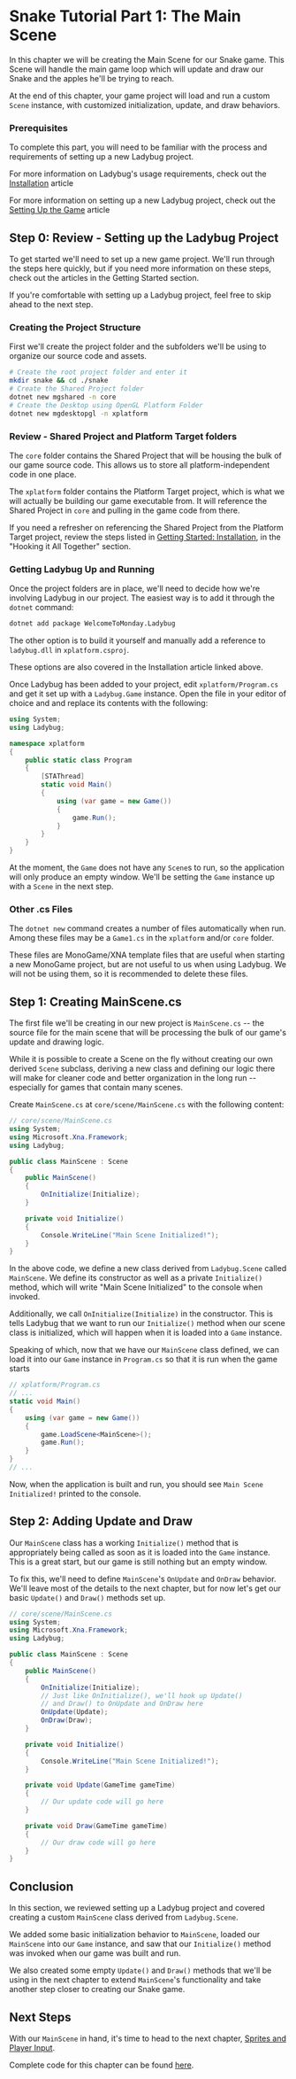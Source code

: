 # Snake Tutorial Part 1: The Main Scene
In this chapter we will be creating the Main Scene for our Snake game. This Scene will handle the main game loop which will update and draw our Snake and the apples he'll be trying to reach.

At the end of this chapter, your game project will load and run a custom `Scene` instance, with customized initialization, update, and draw behaviors.

### Prerequisites
To complete this part, you will need to be familiar with the process and requirements of setting up a new Ladybug project.

For more information on Ladybug's usage requirements, check out the [Installation](/ladybug/articles/getting-started/installation.html) article

For more information on setting up a new Ladybug project, check out the
[Setting Up the Game](/ladybug/articles/getting-started/setting-up-the-game.html) article

## Step 0: Review - Setting up the Ladybug Project
To get started we'll need to set up a new game project. We'll run through the steps here quickly, but if you need more information on these steps, check out the articles in the Getting Started section.

If you're comfortable with setting up a Ladybug project, feel free to skip ahead to the next step.

### Creating the Project Structure
First we'll create the project folder and the subfolders we'll be using to organize our source code and assets.
```bash
# Create the root project folder and enter it
mkdir snake && cd ./snake
# Create the Shared Project folder
dotnet new mgshared -n core
# Create the Desktop using OpenGL Platform Folder
dotnet new mgdesktopgl -n xplatform
```
### Review - Shared Project and Platform Target folders
The `core` folder contains the Shared Project that will be housing the bulk of our game source code. This allows us to store all platform-independent code in one place.

The `xplatform` folder contains the Platform Target project, which is what we will actually be building our game executable from. It will reference the Shared Project in `core` and pulling in the game code from there.

If you need a refresher on referencing the Shared Project from the Platform Target project, review the steps listed in [Getting Started: Installation](/ladybug/articles/getting-started/installation.html), in the "Hooking it All Together" section.

### Getting Ladybug Up and Running
Once the project folders are in place, we'll need to decide how we're involving Ladybug in our project. The easiest way is to add it through the `dotnet` command:
```bash
dotnet add package WelcomeToMonday.Ladybug
```

The other option is to build it yourself and manually add a reference to `ladybug.dll` in `xplatform.csproj`.

These options are also covered in the Installation article linked above.

Once Ladybug has been added to your project, edit `xplatform/Program.cs` and get it set up with a `Ladybug.Game` instance. Open the file in your editor of choice and and replace its contents with the following:
```csharp
using System;
using Ladybug;

namespace xplatform
{
	public static class Program
	{
		[STAThread]
		static void Main()
		{
			using (var game = new Game())
			{
				game.Run();
			}
		}
	}
}
```
At the moment, the `Game` does not have any `Scene`s to run, so the application will only produce an empty window. We'll be setting the `Game` instance up with a `Scene` in the next step.

### Other .cs Files
The `dotnet new` command creates a number of files automatically when run. Among these files may be a `Game1.cs` in the `xplatform` and/or `core` folder.

These files are MonoGame/XNA template files that are useful when starting a new MonoGame project, but are not useful to us when using Ladybug. We will not be using them, so it is recommended to delete these files.

## Step 1: Creating MainScene.cs
The first file we'll be creating in our new project is `MainScene.cs` -- the source file for the main scene that will be processing the bulk of our game's update and drawing logic.

While it is possible to create a Scene on the fly without creating our own derived `Scene` subclass, deriving a new class and defining our logic there will make for cleaner code and better organization in the long run -- especially for games that contain many scenes.

Create `MainScene.cs` at `core/scene/MainScene.cs` with the following content:
```csharp
// core/scene/MainScene.cs
using System;
using Microsoft.Xna.Framework;
using Ladybug;

public class MainScene : Scene
{
	public MainScene()
	{
		OnInitialize(Initialize);
	}

	private void Initialize()
	{
		Console.WriteLine("Main Scene Initialized!");
	}
}
```
In the above code, we define a new class derived from `Ladybug.Scene` called `MainScene`. We define its constructor as well as a private `Initialize()` method, which will write "Main Scene Initialized" to the console when invoked.

Additionally, we call `OnInitialize(Initialize)` in the constructor. This is tells Ladybug that we want to run our `Initialize()` method when our scene class is initialized, which will happen when it is loaded into a `Game` instance.

Speaking of which, now that we have our `MainScene` class defined, we can load it into our `Game` instance in `Program.cs` so that it is run when the game starts
```csharp
// xplatform/Program.cs
// ...
static void Main()
{
	using (var game = new Game())
	{
		game.LoadScene<MainScene>();
		game.Run();
	}
}
// ...
```
Now, when the application is built and run, you should see `Main Scene Initialized!` printed to the console.

## Step 2: Adding Update and Draw
Our `MainScene` class has a working `Initialize()` method that is appropriately being called as soon as it is loaded into the `Game` instance. This is a great start, but our game is still nothing but an empty window.

To fix this, we'll need to define `MainScene`'s `OnUpdate` and `OnDraw` behavior. We'll leave most of the details to the next chapter, but for now let's get our basic `Update()` and `Draw()` methods set up.
```csharp
// core/scene/MainScene.cs
using System;
using Microsoft.Xna.Framework;
using Ladybug;

public class MainScene : Scene
{
	public MainScene()
	{
		OnInitialize(Initialize);
		// Just like OnInitialize(), we'll hook up Update()
		// and Draw() to OnUpdate and OnDraw here
		OnUpdate(Update);
		OnDraw(Draw);
	}

	private void Initialize()
	{
		Console.WriteLine("Main Scene Initialized!");
	}

	private void Update(GameTime gameTime)
	{
		// Our update code will go here
	}

	private void Draw(GameTime gameTime)
	{
		// Our draw code will go here
	}
}
```

## Conclusion
In this section, we reviewed setting up a Ladybug project and covered creating a custom `MainScene` class derived from `Ladybug.Scene`.

We added some basic initialization behavior to `MainScene`, loaded our `MainScene` into our `Game` instance, and saw that our `Initialize()` method was invoked when our game was built and run.

We also created some empty `Update()` and `Draw()` methods that we'll be using in the next chapter to extend `MainScene`'s functionality and take another step closer to creating our Snake game.

## Next Steps

With our `MainScene` in hand, it's time to head to the next chapter, [Sprites and Player Input](/ladybug/articles/tutorials/1/2.html).

Complete code for this chapter can be found [here](https://github.com/WelcomeToMonday/ladybug-samples/tree/main/tutorials/1/chapter1).